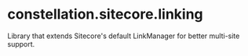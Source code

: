constellation.sitecore.linking
==============================

Library that extends Sitecore's default LinkManager for better multi-site support.
